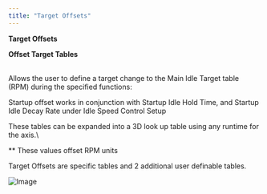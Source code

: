 ```yaml
---
title: "Target Offsets"
---
```


**Target Offsets**


**Offset Target Tables**

\
Allows the user to define a target change to the Main Idle Target table (RPM) during the specified functions:


Startup offset works in conjunction with Startup Idle Hold Time, and Startup Idle Decay Rate under Idle Speed Control Setup


These tables can be expanded into a 3D look up table using any runtime for the axis.\

\*\* These values offset RPM units


Target Offsets are specific tables and 2 additional user definable tables.



![Image](</lib/Startup Target Offset Table 2.jpg>)


